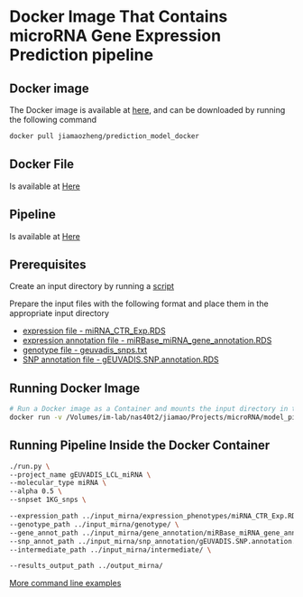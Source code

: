 # Docker Image That Contains microRNA Gene Expression Prediction  pipeline


## Docker image
The Docker image is available at [here](https://hub.docker.com/r/jiamaozheng/prediction_model_docker/), and can be downloaded by running the following command
```bash
docker pull jiamaozheng/prediction_model_docker
```

## Docker File 
Is available at [Here](https://github.com/jiamaozheng/prediction_model_docker/blob/master/Dockerfile)


## Pipeline 
Is available at [Here](https://github.com/jiamaozheng/expression_prediction_model_pipeline)

## Prerequisites
Create an input directory by running a [script](https://github.com/jiamaozheng/prediction_model_docker/blob/master/input_directory.sh)

Prepare the input files with the following format and place them in the appropriate input directory
+ [expression file - miRNA_CTR_Exp.RDS](https://s3.amazonaws.com/imlab-jiamaoz/shared/gene_expression_sample.txt)
+ [expression annotation file - miRBase_miRNA_gene_annotation.RDS](https://s3.amazonaws.com/imlab-jiamaoz/shared/gene_annotation_sample.txt)
+ [genotype file - geuvadis_snps.txt ](https://s3.amazonaws.com/imlab-jiamaoz/shared/genotype_sample.txt)
+ [SNP annotation file - gEUVADIS.SNP.annotation.RDS](https://s3.amazonaws.com/imlab-jiamaoz/shared/snp_annotation_sample.txt)

## Running Docker Image 
```bash 
# Run a Docker image as a Container and mounts the input directory in the Container 
docker run -v /Volumes/im-lab/nas40t2/jiamao/Projects/microRNA/model_pipeline/model_pipeline/expression_prediction_model_pipeline:/expression_prediction_model_pipeline -it jiamaozheng/prediction_model_docker
```

## Running Pipeline Inside the Docker Container 
```bash
./run.py \
--project_name gEUVADIS_LCL_miRNA \
--molecular_type miRNA \
--alpha 0.5 \
--snpset 1KG_snps \

--expression_path ../input_mirna/expression_phenotypes/miRNA_CTR_Exp.RDS \
--genotype_path ../input_mirna/genotype/ \
--gene_annot_path ../input_mirna/gene_annotation/miRBase_miRNA_gene_annotation.RDS \
--snp_annot_path ../input_mirna/snp_annotation/gEUVADIS.SNP.annotation.RDS \
--intermediate_path ../input_mirna/intermediate/ \ 

--results_output_path ../output_mirna/
``` 
[More command line examples]()
